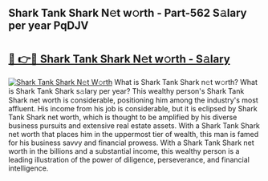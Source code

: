## Shark Tank Shark N𝚎t w𝚘rth - Part-562 S𝚊lary per year PqDJV

# <h2><a href="http://gc4b9ki.nevu.top/?p=Shark+Tank+Shark">🔗 👉🔴 Shark Tank Shark N𝚎t w𝚘rth - S𝚊lary</a></h2>

[![Shark Tank Shark N𝚎t W𝚘rth](https://i.imgur.com/Oavwk0R.jpeg)](http://gc4b9ki.nevu.top/?p=Shark+Tank+Shark)
What is Shark Tank Shark n𝚎t w𝚘rth? What is Shark Tank Shark s𝚊lary per year?
This wealthy person's Shark Tank Shark net worth is considerable, positioning him among the industry's most affluent. His income from his job is considerable, but it is eclipsed by Shark Tank Shark net worth, which is thought to be amplified by his diverse business pursuits and extensive real estate assets. With a Shark Tank Shark net worth that places him in the uppermost tier of wealth, this man is famed for his business savvy and financial prowess. With a Shark Tank Shark net worth in the billions and a substantial income, this wealthy person is a leading illustration of the power of diligence, perseverance, and financial intelligence.
